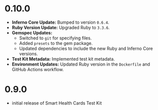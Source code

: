 # 0.10.0
* **Inferno Core Update:** Bumped to version `0.6.4`.
* **Ruby Version Update:** Upgraded Ruby to `3.3.6`.
* **Gemspec Updates:**
  * Switched to `git` for specifying files.
  * Added `presets` to the gem package.
  * Updated dependencies to include the new Ruby and Inferno Core versions.
* **Test Kit Metadata:** Implemented test kit metadata.
* **Environment Updates:** Updated Ruby version in the `Dockerfile` and GitHub Actions workflow.

# 0.9.0
* initial release of Smart Health Cards Test Kit
